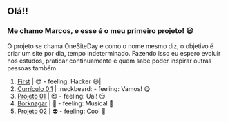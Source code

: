 ## Olá!!
### Me chamo Marcos, e esse é o meu primeiro projeto! :smiley:

O projeto se chama OneSiteDay e como o nome mesmo diz, o objetivo é criar um site por dia, tempo indeterminado. Fazendo isso eu espero evoluir nos estudos, praticar continuamente e quem sabe poder inspirar outras pessoas também.

 1. [First](https://github.com/arcmarcos/OneSiteDay/tree/master/sites/1.first) | :sunglasses: - feeling: Hacker  :satisfied:|
 2. [Currículo 0.1](https://github.com/arcmarcos/OneSiteDay/tree/master/sites/2.curriculo) | :neckbeard: - feeling: Vamos! :yum:
 3. [Projeto 01](https://github.com/arcmarcos/OneSiteDay/tree/master/sites/3.projeto1) | :heart_eyes: - feeling: Ual! :smirk:
 4. [Borknagar](https://github.com/arcmarcos/OneSiteDay/tree/master/sites/4.Borknagar) | :musical_note: - feeling: Musical :guitar:
5. [Projeto 02](https://github.com/arcmarcos/OneSiteDay/tree/master/sites/5.projeto2) | :alien: - feeling: Cool :tophat:
